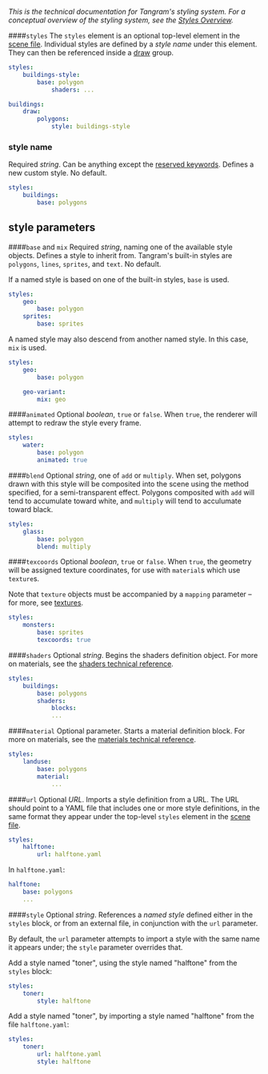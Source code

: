 *This is the technical documentation for Tangram's styling system. For a conceptual overview of the styling system, see the [Styles Overview](Styles-Overview.md).*

####`styles`
The `styles` element is an optional top-level element in the [scene file](scene-file.md). Individual styles are defined by a *style name* under this element. They can then be referenced inside a [draw](draw.md) group.
```yaml
styles:
    buildings-style:
        base: polygon
            shaders: ...

buildings:
    draw:
        polygons:
            style: buildings-style
```

### style name
Required _string_. Can be anything except the [reserved keywords](yaml.md#reserved-keywords). Defines a new custom style. No default.
```yaml
styles:
    buildings:
        base: polygons
```
## style parameters

####`base` and `mix`
Required _string_, naming one of the available style objects. Defines a style to inherit from. Tangram's built-in styles are `polygons`, `lines`, `sprites`, and `text`. No default.

If a named style is based on one of the built-in styles, `base` is used.
```yaml
styles:
    geo:
        base: polygon
    sprites:
        base: sprites
```

A named style may also descend from another named style. In this case, `mix` is used.
```yaml
styles:
    geo:
        base: polygon

    geo-variant:
        mix: geo
```

####`animated`
Optional _boolean_, `true` or `false`. When `true`, the renderer will attempt to redraw the style every frame.
```yaml
styles:
    water:
        base: polygon
        animated: true
```

####`blend`
Optional _string_, one of `add` or `multiply`. When set, polygons drawn with this style will be composited into the scene using the method specified, for a semi-transparent effect. Polygons composited with `add` will tend to accumulate toward white, and `multiply` will tend to acculumate toward black.
```yaml
styles:
    glass:
        base: polygon
        blend: multiply
```

####`texcoords`
Optional _boolean_, `true` or `false`. When `true`, the geometry will be assigned texture coordinates, for use with `material`s which use `texture`s.

Note that `texture` objects must be accompanied by a `mapping` parameter – for more, see [textures](textures.md).
```yaml
styles:
    monsters:
        base: sprites
        texcoords: true
```

####`shaders`
Optional _string_. Begins the shaders definition object. For more on materials, see the [shaders technical reference](shaders.md).

```yaml
styles:
    buildings:
        base: polygons
        shaders:
            blocks:
            ...
```

####`material`
Optional parameter. Starts a material definition block. For more on materials, see the [materials technical reference](materials.md).

```yaml
styles:
    landuse:
        base: polygons
        material:
            ...
```

####`url`
Optional _URL_. Imports a style definition from a URL. The URL should point to a YAML file that includes one or more style definitions, in the same format they appear under the top-level `styles` element in the [scene file](scene-file.md).

```yaml
styles:
    halftone:
        url: halftone.yaml
```

In `halftone.yaml`:
```yaml
halftone:
    base: polygons
    ...
```

####`style`
Optional _string_. References a _named style_ defined either in the `styles` block, or from an external file, in conjunction with the `url` parameter.

By default, the `url` parameter attempts to import a style with the same name it appears under; the `style` parameter overrides that.

Add a style named "toner", using the style named "halftone" from the `styles` block:
```yaml
styles:
    toner:
        style: halftone
```

Add a style named "toner", by importing a style named "halftone" from the file `halftone.yaml`:
```yaml
styles:
    toner:
        url: halftone.yaml
        style: halftone
```
